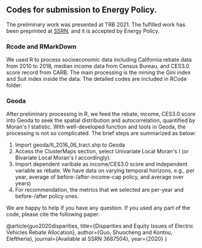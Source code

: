 ## Codes for submission to Energy Policy.
The preliminary work was presented at TRB 2021. 
The fulfilled work has been preprinted at [SSRN](https://ssrn.com/abstract=3687504), and it is accepted by Energy Policy.

### Rcode and RMarkDown
We used R to process socioeconomic data including California rebate data from 2010 to 2018, median income data from Census Bureau, and CES3.0 score record from CARB.
The main processing is the mining the Gini index and Suit index inside the data. The detailed codes are included in RCode folder.

### Geoda 

After preliminary processing in R, we feed the rebate, income, CES3.0 score into Geoda to seek the spatial distribution and autocorrelation, quantified by Moran's I statistic.
With well-developed function and tools in Geoda, the processing is not so complicated. The brief steps are summarized as below:
1. Import geoda/tl_2016_06_tract.shp to Geoda
2. Access the ClusterMaps section, select Univariate Local Moran's I (or Bivariate Local Moran's I accordingly).
3. Import dependent varibale as income/CES3.0 score and independent variable as rebate. We have data on varying temporal horizons, e.g., per year, average of before-/after-income-cap policy, and average over years)
4. For recommendation, the metrics that we selected are per-year and before-/after policy ones.

We are happy to help if you have any question. If you used any part of the code, please cite the following paper: 

@article{guo2020disparities,
  title={Disparities and Equity Issues of Electric Vehicles Rebate Allocation},
  author={Guo, Shuocheng and Kontou, Eleftheria},
  journal={Available at SSRN 3687504},
  year={2020}
}
